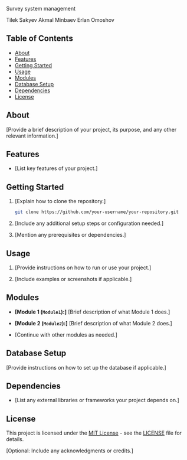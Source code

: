 Survey system management

Tilek Sakyev
Akmal Minbaev
Erlan Omoshov

## Table of Contents

- [About](#about)
- [Features](#features)
- [Getting Started](#getting-started)
- [Usage](#usage)
- [Modules](#modules)
- [Database Setup](#database-setup)
- [Dependencies](#dependencies)
- [License](#license)

## About

[Provide a brief description of your project, its purpose, and any other relevant information.]

## Features

- [List key features of your project.]

## Getting Started

1. [Explain how to clone the repository.]

    ```bash
    git clone https://github.com/your-username/your-repository.git
    ```

2. [Include any additional setup steps or configuration needed.]

3. [Mention any prerequisites or dependencies.]

## Usage

1. [Provide instructions on how to run or use your project.]

2. [Include examples or screenshots if applicable.]

## Modules

- **[Module 1 (`Module1`):]** [Brief description of what Module 1 does.]

- **[Module 2 (`Module2`):]** [Brief description of what Module 2 does.]

- [Continue with other modules as needed.]

## Database Setup

[Provide instructions on how to set up the database if applicable.]

## Dependencies

- [List any external libraries or frameworks your project depends on.]

## License

This project is licensed under the [MIT License](LICENSE) - see the [LICENSE](LICENSE) file for details.

[Optional: Include any acknowledgments or credits.]

